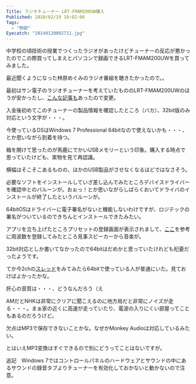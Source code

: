 ```yaml
---
Title: ラジオチューナー LRT-FMAM200UW購入
Published: 2010/02/19 10:02:06
Tags:
  - "物欲"
Eyecatch: "20140120002711.jpg"
---
```

中学校の頃技術の授業でつくったラジオがあったけどチューナーの反応が悪かったのでこの際買ってしまえとパソコンで録画できるLRT-FMAM200UWを買ってみました。

最近聞くようになった林原めぐみのラジオ番組を聴きたかったので。。

最初はサン電子のラジオチューナーを考えていたもののLRT-FMAM200UWのほうが安かったし、[こんな記事も](http://av.watch.impress.co.jp/docs/news/20100205_347272.html)あったので変更。

入金後初めてこのチューナーの製品情報を確認したところ（バカ）、32bit版のみ対応という文字が・・・。

今使っているOSはWindows 7 Professional 64bitなので使えないかも・・・、とか思いながら到着を待つ。

箱を開けて思ったのが馬鹿にでかいUSBメモリーという印象。購入する時点で思っていたけども、実物を見て再認識。

横幅はそこそこあるものの、ほかのUSB製品がさせなくなるほどではなさそう。

必要なソフトをインストールしていざ差し込んでみたところデバイスドライバーを確認中とのバルーンが。おぉっ！とか思いながらしばらくおいてドライバのインストールが終了したというバルーンが。

64bitOSはドライバーに電子署名がないと機能しないわけですが、ロジテックの署名がついているのできちんとインストールできたみたい。

アプリを立ち上げたところプリセットの登録画面が表示されまして、[ここ](http://www.shin-yas.com/shin.amfm.html)を参考に周波数を登録してみたところ見事スピーカーから音楽が。

32bit対応としか書いてなかったので64bitはだめかと思っていたけれども杞憂だったようです。

てか今2chの[スレッド](http://pc11.2ch.net/test/read.cgi/hard/1263644248/)をみてみたら64bitで使っている人が普通にいた。見ておけばよかったかな。

肝心の音質は・・・、どうなんだろう（え

AMだとNHKは非常にクリアに聞こえるのに地方局だと非常にノイズが走る・・・。まぁ家の近くに高速が走っていたり、電波の入りにくい部屋ってこともあるのだろうけど。

欠点はMP3で保存できないことかな。なぜかMonkey Audioは対応しているみたい。

とはいえMP3変換はすぐできるので別にどうってことはないですが。

追記　Windows 7ではコントロールパネルのハードウェアとサウンドの中にあるサウンドの録音タブよりチューナーを有効化しておかないと動かないので注意。
